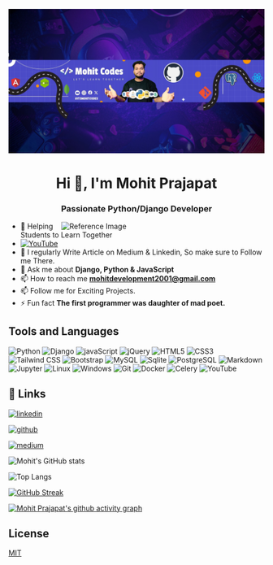 ![logo](https://github.com/mohitprajapat2001/mohitprajapat2001/blob/main/Banner%20Youtube.jpg)


<!---![logo](https://github.com/mohitprajapat2001/mohitprajapat2001/blob/main/Banner%20Youtube.jpg)--->
<h1 align="center">Hi 👋, I'm Mohit Prajapat</h1>
<h3 align="center">Passionate Python/Django Developer</h3>
<img src="https://assets-v2.lottiefiles.com/a/08e519b4-7df9-11ee-82d8-07ca5cee586e/CGlkmmjtqA.gif" alt="Reference Image"
    width="400" align="right">
    


- 🔭 Helping Students to Learn Together
-  [![YouTube](https://img.shields.io/badge/YouTube-%23FF0000.svg?style=for-the-badge&logo=YouTube&logoColor=white)](https://www.youtube.com/@itsmohitcodes)
- 📝 I regularly Write Article on Medium & Linkedin, So make sure to Follow me There.
- 💬 Ask me about **Django, Python & JavaScript**
- 📫 How to reach me **mohitdevelopment2001@gmail.com**
- 📫 Follow me for Exciting Projects.
- ⚡ Fun fact **The first programmer was daughter of mad poet.**

## Tools and Languages

![Python](https://img.shields.io/badge/Python-FFD43B?style=for-the-badge&logo=python&logoColor=blue)
![Django](https://img.shields.io/badge/Django-092E20?style=for-the-badge&logo=django&logoColor=green)
![javaScript](https://img.shields.io/badge/JavaScript-323330?style=for-the-badge&logo=javascript&logoColor=F7DF1E)
![jQuery](https://img.shields.io/badge/jQuery-0769AD?style=for-the-badge&logo=jquery&logoColor=white)
![HTML5](https://img.shields.io/badge/HTML5-E34F26?style=for-the-badge&logo=html5&logoColor=white)
![CSS3](https://img.shields.io/badge/CSS3-1572B6?style=for-the-badge&logo=css3&logoColor=white)
![Tailwind CSS](https://img.shields.io/badge/Tailwind_CSS-38B2AC?style=for-the-badge&logo=tailwind-css&logoColor=white)
![Bootstrap](https://img.shields.io/badge/Bootstrap-563D7C?style=for-the-badge&logo=bootstrap&logoColor=white)
![MySQL](https://img.shields.io/badge/MySQL-005C84?style=for-the-badge&logo=mysql&logoColor=white)
![Sqlite](https://img.shields.io/badge/Sqlite-003B57?style=for-the-badge&logo=sqlite&logoColor=white)
![PostgreSQL](https://img.shields.io/badge/PostgreSQL-316192?style=for-the-badge&logo=postgresql&logoColor=white)
![Markdown](https://img.shields.io/badge/Markdown-000000?style=for-the-badge&logo=markdown&logoColor=white)
![Jupyter](https://img.shields.io/badge/Jupyter-F37626.svg?&style=for-the-badge&logo=Jupyter&logoColor=white)
![Linux](https://img.shields.io/badge/Linux-FCC624?style=for-the-badge&logo=linux&logoColor=black)
![Windows](https://img.shields.io/badge/Windows-0078D6?style=for-the-badge&logo=windows&logoColor=white)
![Git](https://img.shields.io/badge/GIT-E44C30?style=for-the-badge&logo=git&logoColor=white)
![Docker](https://img.shields.io/badge/docker-%230db7ed.svg?style=for-the-badge&logo=docker&logoColor=white)
![Celery](https://img.shields.io/badge/celery-%23a9cc54.svg?style=for-the-badge&logo=celery&logoColor=ddf4a4)
![YouTube](https://img.shields.io/badge/YouTube-%23FF0000.svg?style=for-the-badge&logo=YouTube&logoColor=white)

## 🔗 Links

[![linkedin](https://img.shields.io/badge/linkedin-0A66C2?style=for-the-badge&logo=linkedin&logoColor=white)](https://www.linkedin.com/in/itsmohitprajapat)


[![github](https://img.shields.io/badge/github-%23121011.svg?style=for-the-badge&logo=github&logoColor=white)](https://github.com/mohitprajapat2001)

[![medium](https://img.shields.io/badge/Medium-12100E?style=for-the-badge&logo=medium&logoColor=white)](https://medium.com/@itsmohitprajapat)

![Mohit's GitHub stats](https://github-readme-stats.vercel.app/api?username=mohitprajapat2001&show_icons=true&theme=highcontrast&rank_icon=github)

![Top Langs](https://github-readme-stats.vercel.app/api/top-langs/?username=mohitprajapat2001&hide_progress=true&theme=highcontrast)

[![GitHub Streak](https://streak-stats.demolab.com/?user=mohitprajapat2001&theme=highcontrast)](https://git.io/streak-stats)

[![Mohit Prajapat's github activity graph](https://github-readme-activity-graph.vercel.app/graph?username=mohitprajapat2001&theme=high-contrast&color=708090&line=24292e&point=24292e&area=true&hide_border=true)](https://github.com/ashutosh00710/github-readme-activity-graph)


## License

[MIT](https://choosealicense.com/licenses/mit/)
<!---
mohitprajapat2001/mohitprajapat2001 is a ✨ special ✨ repository because its `README.md` (this file) appears on your GitHub profile.
You can click the Preview link to take a look at your changes.
--->
